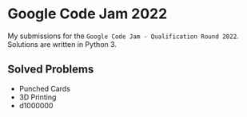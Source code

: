 # Google Code Jam 2022

My submissions for the `Google Code Jam - Qualification Round 2022`.    
Solutions are written in Python 3.

## Solved Problems
* Punched Cards
* 3D Printing
* d1000000
